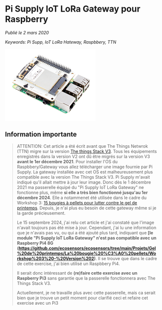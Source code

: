 # Pi Supply IoT LoRa Gateway pour Raspberry

*Publié le 2 mars 2020*

*Keywords: Pi Supp, IoT LoRa Hateway, Raspbbery, TTN*

![Pi Supply IoT LoRa Gateway](Assets/images/IoT-LoRa-Gateway-HAT.png "Pi Supply IoT LoRa Gateway")

## Information importante

> ATTENTION: Cet article a été écrit avant que The Things Netwrok (TTN) migre sur la version [The things Stack V3](https://www.thethingsindustries.com/docs/). Tous les équipements enregistrés dans la version V2 ont dû être migrés sur la version V3 **avant le 1er décembre 2021**. Pour installer l'OS du Raspbbery/Gateway vous allez télécharger une image fournie par Pi Supply. La gateway installée avec cet OS est malheureusement plus compatible avec la version The Things Stack V3. Pi Supply m'avait indiqué qu'il allait mettre à jour leur image. Donc dès le 1 décembre 2021 ma passerelle équipé du "Pi Supply IoT LoRa Gateway" ne fonctionne plus, même **si elle a très bien fonctionné jusqu'au 1er décembre 2024**. Elle a notammenet été utilisée dans le cadre du Workshop 3: [15 bougies à pellets pour lutter contre le gel de printemps](https://github.com/ecosensors/ecosensors/tree/main/Projets/Gel%20de%20printemps/La%20bougie%20%C3%A0%20pellets/Workshop%203%20-%20Version%202). Depuis, je n'ai plus eu besoin de cette gateway même si je la garde précieusement.
>
> Le 15 septembre 2024, j'ai relu cet article et j'ai constaté que l'image n'avait toujours pas été mise à jour. Cependant, j'ai lu une information que je n'avais pas vu, ou qui a été ajouté plus tard, indiquant que **[le module "Pi Supply IoT LoRa Gateway" n'est pas compatible avec un Raspberry Pi4 8G (https://github.com/ecosensors/ecosensors/tree/main/Projets/Gel%20de%20printemps/La%20bougie%20%C3%A0%20pellets/Workshop%203%20-%20Version%202)**. Il se trouve que dans le cadre de cette exercise, j'ai bien utilisé un Raspbbery Pi4.
>
> Il serait donc intéressant de **(re)faire cette exercise avec un Raspberry Pi3** sans garantie que la passerelle fonctionnera avec The Things Stack V3.
>
>Actuellement, je ne travaille plus avec cette passerelle, mais ca serait bien que je trouve un petit moment pour clarifié ceci et refaire cet exercise avec un Pi3

